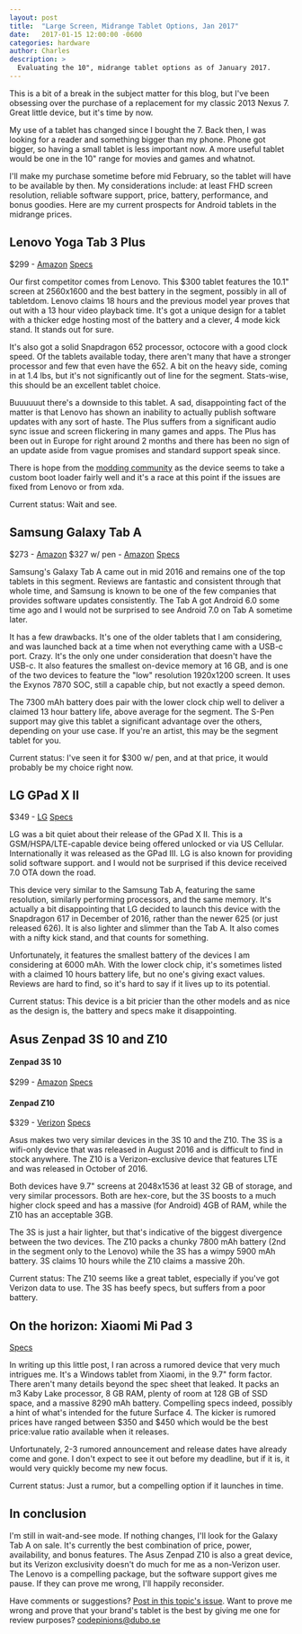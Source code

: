 ```yaml
---
layout: post
title:  "Large Screen, Midrange Tablet Options, Jan 2017"
date:   2017-01-15 12:00:00 -0600
categories: hardware
author: Charles
description: >
  Evaluating the 10", midrange tablet options as of January 2017.
---
```


This is a bit of a break in the subject matter for this blog, but I've been obsessing
over the purchase of a replacement for my classic 2013 Nexus 7. Great little device,
but it's time by now.

My use of a tablet has changed since I bought the 7. Back then, I was looking for a
reader and something bigger than my phone. Phone got bigger, so having a small tablet is
less important now. A more useful tablet would be one in the 10" range for movies and
games and whatnot.

I'll make my purchase sometime before mid February, so the tablet will have to be
available by then. My considerations include: at least FHD screen resolution,
reliable software support, price, battery, performance, and bonus goodies. Here are
my current prospects for Android tablets in the midrange prices.

## Lenovo Yoga Tab 3 Plus

$299 - [Amazon](https://www.amazon.com/Lenovo-Yoga-Tab-Snapdragon-ZA1N0007US/dp/B01N8UG7HA)
[Specs](http://www.gsmarena.com/lenovo_yoga_tab_3_plus-8311.php)

Our first competitor comes from Lenovo. This $300 tablet features the 10.1" screen
at 2560x1600 and the best battery in the segment, possibly in all of tabletdom. Lenovo
claims 18 hours and the previous model year proves that out with a 13 hour video
playback time. It's got a unique design for a tablet with a thicker edge hosting
most of the battery and a clever, 4 mode kick stand. It stands out for sure.

It's also got a solid Snapdragon 652 processor, octocore with a good clock speed.
Of the tablets available today, there aren't many that have a stronger processor and
few that even have the 652. A bit on the heavy side, coming in at 1.4 lbs, but it's
not significantly out of line for the segment. Stats-wise, this should be an excellent
tablet choice.

Buuuuuut there's a downside to this tablet. A sad, disappointing fact of the matter
is that Lenovo has shown an inability to actually publish software updates with any
sort of haste. The Plus suffers from a significant audio sync issue and screen flickering
in many games and apps. The Plus has been out in Europe for right around 2 months
and there has been no sign of an update aside from vague promises and standard support speak since.

There is hope from the [modding community](https://forum.xda-developers.com/thinkpad-tablet/general/beta-twrp-root-disable-encryption-yoga-t3538017)
as the device seems to take a custom boot loader fairly well and it's a race at
this point if the issues are fixed from Lenovo or from xda.

Current status: Wait and see.

## Samsung Galaxy Tab A

$273 - [Amazon](https://www.amazon.com/Samsung-Galaxy-Tablet-Black-SM-T580NZKAXAR/dp/B01EUC7NPI)
$327 w/ pen - [Amazon](https://www.amazon.com/Samsung-Galaxy-Tablet-Black-SM-T580NZKAXAR/dp/B01LFV5SI6)
[Specs](http://www.gsmarena.com/samsung_galaxy_tab_a_10_1_%282016%29-8090.php)

Samsung's Galaxy Tab A came out in mid 2016 and remains one of the top tablets in
this segment. Reviews are fantastic and consistent through that whole time, and Samsung
is known to be one of the few companies that provides software updates consistently.
The Tab A got Android 6.0 some time ago and I would not be surprised to see Android
7.0 on Tab A sometime later.

It has a few drawbacks. It's one of the older tablets that I am considering, and
was launched back at a time when not everything came with a USB-c port. Crazy. It's
the only one under consideration that doesn't have the USB-c. It
also features the smallest on-device memory at 16 GB, and is one of the two devices
to feature the "low" resolution 1920x1200 screen. It uses the Exynos 7870 SOC,
still a capable chip, but not exactly a speed demon.

The 7300 mAh battery does pair with the lower clock chip well to deliver a claimed
13 hour battery life, above average for the segment. The S-Pen support may give this
tablet a significant advantage over the others, depending on your use case. If you're
an artist, this may be the segment tablet for you.

Current status: I've seen it for $300 w/ pen, and at that price, it would probably be my choice right now.

## LG GPad X II

$349 - [LG](http://www.lg.com/us/tablets/lg-UK750-Black-unlocked-g-pad-x-2)
[Specs](http://www.gsmarena.com/lg_g_pad_iii_10_1_fhd-8484.php)

LG was a bit quiet about their release of the GPad X II. This is a GSM/HSPA/LTE-capable
device being offered unlocked or via US Cellular. Internationally it was released
as the GPad III. LG is also known for providing solid software support. and I would
not be surprised if this device received 7.0 OTA down the road.

This device very similar to the Samsung Tab A, featuring the same resolution,
similarly performing processors, and the same memory. It's actually a bit disappointing
that LG decided to launch this device with the Snapdragon 617 in December of 2016,
rather than the newer 625 (or just released 626). It is also lighter and slimmer
than the Tab A. It also comes with a nifty kick stand, and that counts for something.

Unfortunately, it features the smallest battery of the devices I am considering at 6000 mAh.
With the lower clock chip, it's sometimes listed with a claimed 10 hours battery
life, but no one's giving exact values. Reviews are hard to find, so it's hard to
say if it lives up to its potential.

Current status: This device is a bit pricier than the other models and as nice as
the design is, the battery and specs make it disappointing.

## Asus Zenpad 3S 10 and Z10

#### Zenpad 3S 10
$299 - [Amazon](https://www.amazon.com/Zenpad-Z500M-C1-GR-9-7-Inch-Tablet-Titanium/dp/B01MATMXZV)
[Specs](http://www.gsmarena.com/asus_zenpad_3s_10_z500m-8218.php)

#### Zenpad Z10
$329 - [Verizon](https://www.verizonwireless.com/tablets/asus-zenpad-z10/)
[Specs](http://www.gsmarena.com/asus_zenpad_z10_zt500kl-8370.php)

Asus makes two very similar devices in the 3S 10 and the Z10. The 3S is a wifi-only
device that was released in August 2016 and is difficult to find in stock anywhere.
The Z10 is a Verizon-exclusive device that features LTE and was released in October
of 2016.

Both devices have 9.7" screens at 2048x1536 at least 32 GB of storage, and very
similar processors. Both are hex-core, but the 3S boosts to a much higher clock speed
and has a massive (for Android) 4GB of RAM, while the Z10 has an acceptable 3GB.

The 3S is just a hair lighter, but that's indicative of the biggest divergence between
the two devices. The Z10 packs a chunky 7800 mAh battery (2nd in the segment only
to the Lenovo) while the 3S has a wimpy 5900 mAh battery. 3S claims 10 hours while the
Z10 claims a massive 20h.

Current status: The Z10 seems like a great tablet, especially if you've got Verizon
data to use. The 3S has beefy specs, but suffers from a poor battery.

## On the horizon: Xiaomi Mi Pad 3

[Specs](http://www.gsmarena.com/xiaomi_mi_pad_3-8477.php)

In writing up this little post, I ran across a rumored device that very much intrigues
me. It's a Windows tablet from Xiaomi, in the 9.7" form factor. There aren't many
details beyond the spec sheet that leaked. It packs an m3 Kaby Lake processor, 8 GB
RAM, plenty of room at 128 GB of SSD space, and a massive 8290 mAh battery. Compelling
specs indeed, possibly a hint of what's intended for the future Surface 4. The
kicker is rumored prices have ranged between $350 and $450 which would be the best
price:value ratio available when it releases.

Unfortunately, 2-3 rumored announcement and release dates have already come and gone.
I don't expect to see it out before my deadline, but if it is, it would very quickly
become my new focus.

Current status: Just a rumor, but a compelling option if it launches in time.

## In conclusion

I'm still in wait-and-see mode. If nothing changes, I'll look for the Galaxy Tab
A on sale. It's currently the best combination of price, power, availability, and
bonus features. The Asus Zenpad Z10 is also a great device, but its Verizon exclusivity
doesn't do much for me as a non-Verizon user. The Lenovo is a compelling package, but the
software support gives me pause. If they can prove me wrong, I'll happily reconsider.

Have comments or suggestions? [Post in this topic's issue](https://github.com/kayakyakr/codepinions/issues/3).
Want to prove me wrong and prove that your brand's tablet is the best by giving me
one for review purposes? <a href="mailto:codepinions@dubo.se">codepinions@dubo.se</a>
